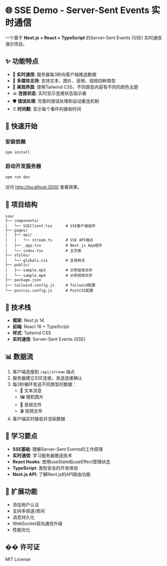 # 🌐 SSE Demo - Server-Sent Events 实时通信

一个基于 **Next.js + React + TypeScript** 的Server-Sent Events (SSE) 实时通信演示项目。

## ✨ 功能特点

- 🔄 **实时通信**: 服务器每3秒向客户端推送数据
- 📝 **多媒体支持**: 支持文本、图片、音频、视频四种类型
- 🎨 **美观界面**: 使用Tailwind CSS，不同类型内容有不同的颜色主题
- 📊 **连接状态**: 实时显示连接状态指示器
- 🛡️ **错误处理**: 完善的错误处理和自动重连机制
- ⏰ **时间戳**: 显示每个事件的接收时间

## 🚀 快速开始

### 安装依赖

```bash
npm install
```

### 启动开发服务器

```bash
npm run dev
```

访问 [http://localhost:3000](http://localhost:3000) 查看效果。

## 📁 项目结构

```
sse/
├── components/
│   └── SSEClient.tsx      # SSE客户端组件
├── pages/
│   ├── api/
│   │   └── stream.ts      # SSE API端点
│   ├── _app.tsx           # Next.js App组件
│   └── index.tsx          # 主页面
├── styles/
│   └── globals.css        # 全局样式
├── public/
│   ├── sample.mp3         # 示例音频文件
│   └── sample.mp4         # 示例视频文件
├── package.json
├── tailwind.config.js     # Tailwind配置
└── postcss.config.js      # PostCSS配置
```

## 🔧 技术栈

- **框架**: Next.js 14
- **前端**: React 18 + TypeScript
- **样式**: Tailwind CSS
- **实时通信**: Server-Sent Events (SSE)

## 📊 数据流

1. 客户端连接到 `/api/stream` 端点
2. 服务器建立SSE连接，发送连接确认
3. 每3秒循环发送不同类型的数据：
   - 📝 文本消息
   - 🖼️ 随机图片
   - 🎵 音频文件
   - 🎬 视频文件
4. 客户端实时接收并渲染数据

## 🎯 学习要点

- **SSE基础**: 理解Server-Sent Events的工作原理
- **实时通信**: 学习服务器推送技术
- **React Hooks**: 使用useState和useEffect管理状态
- **TypeScript**: 类型安全的开发体验
- **Next.js API**: 了解Next.js的API路由功能

## 🌟 扩展功能

- 添加用户认证
- 支持多频道/房间
- 消息持久化
- WebSocket双向通信升级
- 性能优化

## �� 许可证

MIT License 